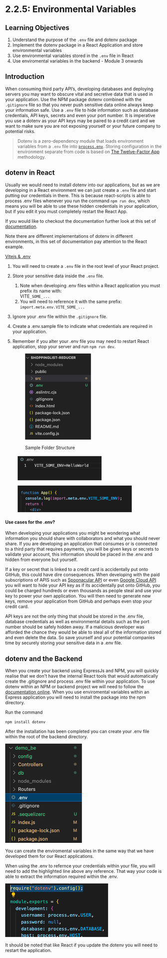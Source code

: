 # 2.2.5: Environmental Variables

## Learning Objectives

1. Understand the purpose of the `.env` file and dotenv package
2. Implement the dotenv package in a React Application and store environmental variables
3. Use environmental variables stored in the `.env` file in React
4. Use enviromental variables in the backend - Module 3 onwards

## Introduction

When consuming third party API’s, developing databases and deploying servers you may want to obscure vital and secretive data that is used in your application. Use the NPM package dotenv combined with the `.gitignore` file so that you never push sensitive data online always keep your information safe. Use a `.env` file to hide information such as database credentials, API keys, secrets and even your port number. It is imperative you use a dotenv as your API keys may be paired to a credit card and we want to make sure you are not exposing yourself or your future company to potential risks.&#x20;

> Dotenv is a zero-dependency module that loads environment variables from a `.env` file into <a href="https://nodejs.org/docs/latest/api/process.html#process\_process\_env" target="_blank">`process.env`</a>. Storing configuration in the environment separate from code is based on <a href="http://12factor.net/config" target="_blank">The Twelve-Factor App</a> methodology.

## dotenv in React

Usually we would need to install dotenv into our applications, but as we are developing in a React environment we can just create a `.env` file and start putting our credentials in there. This is because react-scripts is able to process .env files whenever you run the command `npm run dev`, which means you will be able to use these hidden credentials in your application, but if you edit it you must completely restart the React App.

If you would like to checkout the documentation further look at this set of <a href="https://github.com/motdotla/dotenv" target="_blank">documentation</a>.

Note there are different implementations of dotenv in different environments, in this set of documentation pay attention to the React example.&#x20;

<a href="https://vitejs.dev/guide/env-and-mode.html#env-files" target="_blank">Vitejs & .env</a>

1. You will need to create a `.env` file in the root level of your React project.
2. Store your sensitive data inside the `.env` file.
   1. Note when developing .env files within a React application you must prefix its name with: \
      VITE`_SOME_...`
   2. You will need to reference it with the same prefix: `import.meta.env.VITE_SOME_...`
3. Ignore your .env file within the `.gitignore` file.
4. Create a .env.sample file to indicate what credentials are required in your application.
5.  Remember if you alter your .env file you may need to restart React application, stop your server and run `npm run dev`.

    <figure><img src="../../.gitbook/assets/Screenshot 2023-10-31 at 6.08.20 PM.png" alt=""><figcaption><p>Sample Folder Structure</p></figcaption></figure>

####

<figure><img src="../../.gitbook/assets/Screenshot 2023-10-31 at 6.09.05 PM.png" alt=""><figcaption></figcaption></figure>

<figure><img src="../../.gitbook/assets/Screenshot 2023-10-31 at 6.09.20 PM.png" alt=""><figcaption></figcaption></figure>

#### Use cases for the .env?

When developing your applications you might be wondering what information you should share with collaborators and what you should never share. If you are developing an application that consumes or is connected to a third party that requires payments, you will be given keys or secrets to validate your account, this information should be placed in the .env and hidden from everyone but yourself.&#x20;

If a key or secret that is linked to a credit card is accidentally put onto GitHub, this could have dire consequences. When developing with the paid subscriptions of APIS such as <a href="https://spoonacular.com/" target="_blank">Spoonacular API</a> or even <a href="https://console.cloud.google.com/" target="_blank">Google Cloud API</a> you will want to hide your API key as if its accidentally put onto GitHub, you could be charged hundreds or even thousands as people steal and use your key to power your own application.  You will then need to generate new keys, remove your application from GitHub and perhaps even stop your credit card.&#x20;

API keys are not the only thing that should be stored in the .env file, database credentials as well as environmental details such as the port number should be safely hidden away. If a malicious developer was afforded the chance they would be able to steal all of the information stored and even delete the data. So save yourself and your potential companies time by securely storing your sensitive data in a .env file.&#x20;



## dotenv and the Backend

When you create your backend using ExpressJs and NPM, you will quickly realise that we don't have the internal React tools that would automatically create the .gitignore and process .env file within your application. To use dotenv within an NPM or backend project we will need to follow the <a href="https://www.npmjs.com/package/dotenv" target="_blank">documentation online</a>. When you use enviromental variables within an Express application you will need to install the package into the npm directory.&#x20;

Run the command&#x20;

```
npm install dotenv
```

After the installation has been completed you can create your .env file within the root of the backend directory.&#x20;

![](<../../.gitbook/assets/Screenshot 2023-04-03 at 12.01.47 PM.png>)

You can create the enviromental variables in the same way that we have developed them for our React applications.

When using the .env to refernce your credentials within your file, you will need to add the highlighted line above any reference. That way your code is able to extract the information required within the .env.

![](<../../.gitbook/assets/Screenshot 2023-04-03 at 12.02.53 PM.png>)



It should be noted that like React if you update the dotenv you will need to restart the application.&#x20;

